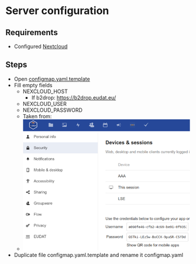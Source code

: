 # Server configuration
## Requirements
- Configured [Nextcloud](config_Nextcloud.md)
## Steps
- Open [configmap.yaml.template](../k8s/local/server/configmap.yaml.template)
- Fill empty fields
    - NEXCLOUD_HOST
      - If b2drop: https://b2drop.eudat.eu/
    - NEXCLOUD_USER
    - NEXCLOUD_PASSWORD
    - Taken from:
    - ![nc_config](../media/nextcloud_config.png)
- Duplicate file configmap.yaml.template and rename it configmap.yaml